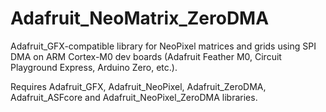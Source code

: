 Adafruit_NeoMatrix_ZeroDMA
==========================

Adafruit_GFX-compatible library for NeoPixel matrices and grids using SPI DMA on ARM Cortex-M0 dev boards (Adafruit Feather M0, Circuit Playground Express, Arduino Zero, etc.).

Requires Adafruit_GFX, Adafruit_NeoPixel, Adafruit_ZeroDMA, Adafruit_ASFcore and Adafruit_NeoPixel_ZeroDMA libraries.
